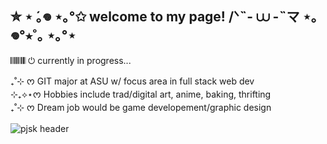 ## ✮ ⋆ ́｡𖦹 ⋆｡°✩ welcome to my page! /ᐠ˵- ⩊ -˵マ ⋆｡𖦹°⭒˚｡ ⋆｡°⋆

𝄃𝄂𝄂𝄀𝄁𝄃𝄂𝄂𝄃 ⏻ currently in progress...  

 ₊˚⊹ ᰔ GIT major at ASU w/ focus area in full stack web dev  
 ⊹₊⟡⋆ᰔ Hobbies include trad/digital art, anime, baking, thrifting  
 ₊˚⊹ ᰔ Dream job would be game developement/graphic design
 
 ![pjsk header](https://github.com/user-attachments/assets/adf8cad0-7b3e-4207-85a7-7abd5301e44e)


<!--
- 🔭 I’m currently working on ...
- 🌱 I’m currently learning ...
- 👯 I’m looking to collaborate on ...
- 🤔 I’m looking for help with ...
- 💬 Ask me about ...
- 📫 How to reach me: ...
- 😄 Pronouns: ...
- ⚡ Fun fact: ...
-->
